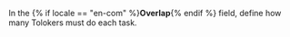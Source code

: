 In the {% if locale == "en-com" %}**Overlap**{% endif %} field, define how many Tolokers must do each task.